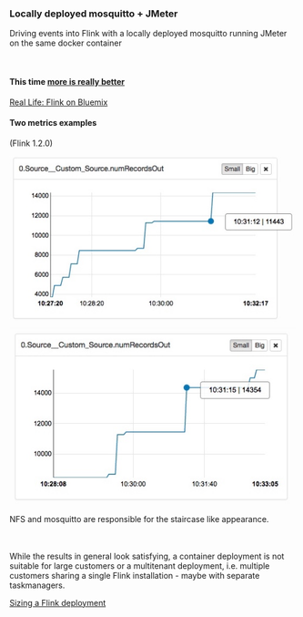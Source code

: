 
### Locally deployed mosquitto + JMeter

Driving events into Flink with a locally deployed mosquitto running JMeter on the same docker container

<br>

#### This time [more is really better](http://www.energy2engage.com/hs-fs/hub/129961/file-296483410-jpeg/images/more_is_better.jpeg?t=1490990984108&width=400&height=300&name=more_is_better.jpeg)

[Real Life: Flink on Bluemix](http://134.168.58.194:8081/#/overview)

#### Two metrics examples  
(Flink 1.2.0)

![Metric #1](metrics-source.jpeg)
![Metric #2](metrics-source-2.jpeg)

NFS and mosquitto are responsible for the staircase like appearance.

<br><br>
While the results in general look satisfying, a container deployment is not suitable for large customers or a multitenant deployment, i.e. multiple customers sharing a single Flink installation - maybe with separate taskmanagers.

[Sizing a Flink deployment](FlyInTheOintment.md)



